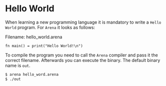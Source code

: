 # Hello World

When learning a new programming language it is mandatory to write a `Hello World`
program. For `Arena` it looks as follows:

Filename: hello_world.arena
```
fn main() = print("Hello World!\n")
```

To compile the program you need to call the `Arena` compiler and pass it the
correct filename. Afterwards you can execute the binary. The default binary name
is `out`.

```bash
$ arena hello_word.arena
$ ./out
```
